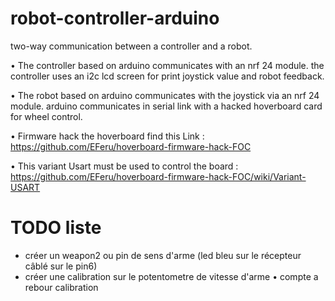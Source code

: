 # robot-controller-arduino

two-way communication between a controller and a robot.

• The controller based on arduino communicates with an nrf 24 module.
the controller uses an i2c lcd screen for print joystick value and robot feedback.

• The robot based on arduino communicates with the joystick via an nrf 24 module. arduino communicates in serial link with a hacked hoverboard card for wheel control.

• Firmware hack the hoverboard find this Link : https://github.com/EFeru/hoverboard-firmware-hack-FOC

• This variant Usart must be used to control the board : https://github.com/EFeru/hoverboard-firmware-hack-FOC/wiki/Variant-USART

# TODO liste

* créer un weapon2 ou pin de sens d'arme (led bleu sur le récepteur câblé sur le pin6)
* créer une calibration sur le potentometre de vitesse d'arme
• compte a rebour calibration
